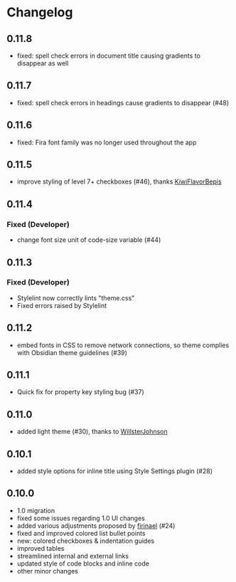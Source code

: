 # Changelog

## 0.11.8

- fixed: spell check errors in document title causing gradients to disappear as well

## 0.11.7

- fixed: spell check errors in headings cause gradients to disappear (#48)

## 0.11.6

- fixed: Fira font family was no longer used throughout the app

## 0.11.5

- improve styling of level 7+ checkboxes (#46), thanks [KiwiFlavorBepis](https://github.com/KiwiFlavorBepis)

## 0.11.4

### Fixed (Developer)

- change font size unit of code-size variable (#44)

## 0.11.3

### Fixed (Developer)

- Stylelint now correctly lints "theme.css"
- Fixed errors raised by Stylelint

## 0.11.2

- embed fonts in CSS to remove network connections, so theme complies with Obsidian theme guidelines (#39)

## 0.11.1

- Quick fix for property key styling bug (#37)

## 0.11.0

- added light theme (#30), thanks to [WillsterJohnson](https://github.com/WillsterJohnson)

## 0.10.1

- added style options for inline title using Style Settings plugin (#28)

## 0.10.0

- 1.0 migration
- fixed some issues regarding 1.0 UI changes
- added various adjustments proposed by [firinael](https://github.com/firinael) (#24)
- fixed and improved colored list bullet points
- new: colored checkboxes & indentation guides
- improved tables
- streamlined internal and external links
- updated style of code blocks and inline code
- other minor changes
